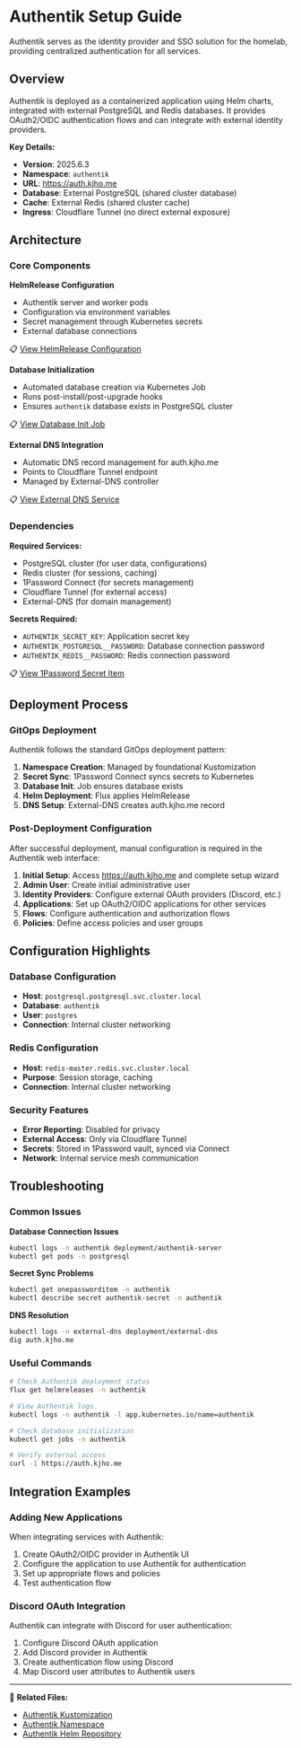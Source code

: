 # Authentik Setup Guide

Authentik serves as the identity provider and SSO solution for the homelab, providing centralized authentication for all services.

## Overview

Authentik is deployed as a containerized application using Helm charts, integrated with external PostgreSQL and Redis databases. It provides OAuth2/OIDC authentication flows and can integrate with external identity providers.

**Key Details:**
- **Version**: 2025.6.3
- **Namespace**: `authentik`
- **URL**: https://auth.kjho.me
- **Database**: External PostgreSQL (shared cluster database)
- **Cache**: External Redis (shared cluster cache)
- **Ingress**: Cloudflare Tunnel (no direct external exposure)

## Architecture

### Core Components

**HelmRelease Configuration**
- Authentik server and worker pods
- Configuration via environment variables
- Secret management through Kubernetes secrets
- External database connections

📋 [View HelmRelease Configuration](https://github.com/kylejschultz/kjho.me/blob/main/k8s/core/security/authentik/helmrelease.yaml)

**Database Initialization**
- Automated database creation via Kubernetes Job
- Runs post-install/post-upgrade hooks
- Ensures `authentik` database exists in PostgreSQL cluster

📋 [View Database Init Job](https://github.com/kylejschultz/kjho.me/blob/main/k8s/core/security/authentik/database-init-job.yaml)

**External DNS Integration**
- Automatic DNS record management for auth.kjho.me
- Points to Cloudflare Tunnel endpoint
- Managed by External-DNS controller

📋 [View External DNS Service](https://github.com/kylejschultz/kjho.me/blob/main/k8s/core/security/authentik/external-dns-service.yaml)

### Dependencies

**Required Services:**
- PostgreSQL cluster (for user data, configurations)
- Redis cluster (for sessions, caching)
- 1Password Connect (for secrets management)
- Cloudflare Tunnel (for external access)
- External-DNS (for domain management)

**Secrets Required:**
- `AUTHENTIK_SECRET_KEY`: Application secret key
- `AUTHENTIK_POSTGRESQL__PASSWORD`: Database connection password
- `AUTHENTIK_REDIS__PASSWORD`: Redis connection password

📋 [View 1Password Secret Item](https://github.com/kylejschultz/kjho.me/blob/main/k8s/core/security/authentik/authentik-onepassword-item.yaml)

## Deployment Process

### GitOps Deployment

Authentik follows the standard GitOps deployment pattern:

1. **Namespace Creation**: Managed by foundational Kustomization
2. **Secret Sync**: 1Password Connect syncs secrets to Kubernetes
3. **Database Init**: Job ensures database exists
4. **Helm Deployment**: Flux applies HelmRelease
5. **DNS Setup**: External-DNS creates auth.kjho.me record

### Post-Deployment Configuration

After successful deployment, manual configuration is required in the Authentik web interface:

1. **Initial Setup**: Access https://auth.kjho.me and complete setup wizard
2. **Admin User**: Create initial administrative user
3. **Identity Providers**: Configure external OAuth providers (Discord, etc.)
4. **Applications**: Set up OAuth2/OIDC applications for other services
5. **Flows**: Configure authentication and authorization flows
6. **Policies**: Define access policies and user groups

## Configuration Highlights

### Database Configuration

- **Host**: `postgresql.postgresql.svc.cluster.local`
- **Database**: `authentik`
- **User**: `postgres`
- **Connection**: Internal cluster networking

### Redis Configuration

- **Host**: `redis-master.redis.svc.cluster.local`
- **Purpose**: Session storage, caching
- **Connection**: Internal cluster networking

### Security Features

- **Error Reporting**: Disabled for privacy
- **External Access**: Only via Cloudflare Tunnel
- **Secrets**: Stored in 1Password vault, synced via Connect
- **Network**: Internal service mesh communication

## Troubleshooting

### Common Issues

**Database Connection Issues**
```bash
kubectl logs -n authentik deployment/authentik-server
kubectl get pods -n postgresql
```

**Secret Sync Problems**
```bash
kubectl get onepassworditem -n authentik
kubectl describe secret authentik-secret -n authentik
```

**DNS Resolution**
```bash
kubectl logs -n external-dns deployment/external-dns
dig auth.kjho.me
```

### Useful Commands

```bash
# Check Authentik deployment status
flux get helmreleases -n authentik

# View Authentik logs
kubectl logs -n authentik -l app.kubernetes.io/name=authentik

# Check database initialization
kubectl get jobs -n authentik

# Verify external access
curl -I https://auth.kjho.me
```

## Integration Examples

### Adding New Applications

When integrating services with Authentik:

1. Create OAuth2/OIDC provider in Authentik UI
2. Configure the application to use Authentik for authentication
3. Set up appropriate flows and policies
4. Test authentication flow

### Discord OAuth Integration

Authentik can integrate with Discord for user authentication:

1. Configure Discord OAuth application
2. Add Discord provider in Authentik
3. Create authentication flow using Discord
4. Map Discord user attributes to Authentik users

---

📁 **Related Files:**
- [Authentik Kustomization](https://github.com/kylejschultz/kjho.me/blob/main/k8s/core/security/authentik/kustomization.yaml)
- [Authentik Namespace](https://github.com/kylejschultz/kjho.me/blob/main/k8s/orchestration/foundational/namespaces/authentik.yaml)
- [Authentik Helm Repository](https://github.com/kylejschultz/kjho.me/blob/main/k8s/orchestration/foundational/helmrepos/authentik.yaml)
